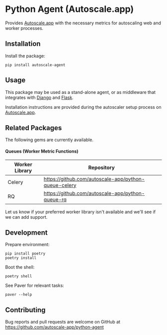 # Python Agent (Autoscale.app)

Provides [Autoscale.app] with the necessary metrics for autoscaling web and worker processes.

## Installation

Install the package:

    pip install autoscale-agent

## Usage

This package may be used as a stand-alone agent, or as middleware that integrates with [Django] and [Flask].

Installation instructions are provided during the autoscaler setup process on [Autoscale.app].

## Related Packages

The following gems are currently available.

#### Queues (Worker Metric Functions)

| Worker Library | Repository                                           |
|----------------|------------------------------------------------------|
| Celery         | https://github.com/autoscale-app/python-queue-celery |
| RQ             | https://github.com/autoscale-app/python-queue-rq     |

Let us know if your preferred worker library isn't available and we'll see if we can add support.

## Development

Prepare environment:

    pip install poetry
    poetry install


Boot the shell:

    poetry shell

See Paver for relevant tasks:

    paver --help

## Contributing

Bug reports and pull requests are welcome on GitHub at https://github.com/autoscale-app/python-agent

[Autoscale.app]: https://autoscale.app
[Django]: https://www.djangoproject.com
[Flask]: https://palletsprojects.com/p/flask/
[Celery]: https://docs.celeryq.dev/en/stable/
[RQ]: https://python-rq.org
